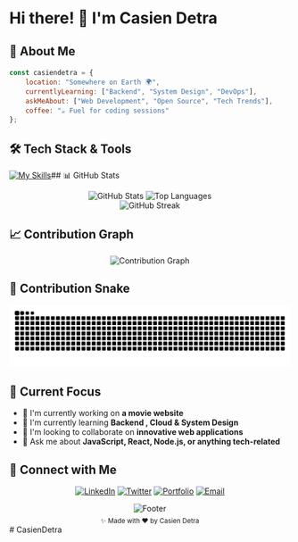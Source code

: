 # Hi there! 👋 I'm Casien Detra


## 🚀 About Me

```javascript
const casiendetra = {
    location: "Somewhere on Earth 🌍",
    currentlyLearning: ["Backend", "System Design", "DevOps"],
    askMeAbout: ["Web Development", "Open Source", "Tech Trends"],
    coffee: "☕ Fuel for coding sessions"
};
```

## 🛠️ Tech Stack & Tools
[![My Skills](https://skillicons.dev/icons?i=js,html,css,py,react,tailwindcss,laravel,mysql,java,php,linux,nextjs,git,github,neovim,vscode)]()## 📊 GitHub Stats

<div align="center"> <img height="180em" src="https://github-readme-stats.vercel.app/api?username=casiendetra&show_icons=true&theme=github_dark&include_all_commits=true&count_private=true&hide_border=true&bg_color=0d1117&title_color=58a6ff&text_color=c9d1d9&icon_color=58a6ff" alt="GitHub Stats" /> <img height="180em" src="https://github-readme-stats.vercel.app/api/top-langs/?username=casiendetra&layout=compact&theme=github_dark&hide_border=true&bg_color=0d1117&title_color=58a6ff&text_color=c9d1d9" alt="Top Languages" /> </div> <div align="center"> <img src="https://streak-stats.demolab.com?user=casiendetra&theme=github-dark-blue&hide_border=true&background=0d1117&stroke=58a6ff&ring=58a6ff&fire=58a6ff&currStreakLabel=58a6ff" alt="GitHub Streak" /> </div>

## 📈 Contribution Graph

<div align="center"> <img src="https://github-readme-activity-graph.vercel.app/graph?username=casiendetra&theme=github-compact&hide_border=true&bg_color=0d1117&color=58a6ff&line=58a6ff&point=c9d1d9" alt="Contribution Graph" /> </div>

## 🐍 Contribution Snake

<div align="center"> <img src="https://raw.githubusercontent.com/CasienDetra/CasienDetra/output/github-contribution-grid-snake-dark.svg" alt="Snake animation" /> </div>

## 🎯 Current Focus

- 🔭 I'm currently working on **a movie website**
- 🌱 I'm currently learning **Backend , Cloud  & System Design**
- 👯 I'm looking to collaborate on **innovative web applications**
- 💬 Ask me about **JavaScript, React, Node.js, or anything tech-related**

## 🤝 Connect with Me

<div align="center">

[![LinkedIn](https://img.shields.io/badge/-LinkedIn-0077B5?style=for-the-badge&logo=linkedin&logoColor=white)](https://linkedin.com/in/casiendetra) [![Twitter](https://img.shields.io/badge/-Twitter-1DA1F2?style=for-the-badge&logo=twitter&logoColor=white)](https://twitter.com/casiendetra) [![Portfolio](https://img.shields.io/badge/-Portfolio-000000?style=for-the-badge&logo=vercel&logoColor=white)](https://casiendetra.dev/) [![Email](https://img.shields.io/badge/-Email-EA4335?style=for-the-badge&logo=gmail&logoColor=white)](mailto:hello@casiendetra.dev)

</div>



<div align="center"> <img src="https://capsule-render.vercel.app/api?type=waving&color=58a6ff&height=120&section=footer&text=Thanks%20for%20visiting!&fontSize=30&fontColor=ffffff&animation=twinkling" alt="Footer" /> </div> <div align="center"> <sub>✨ Made with ❤️ by Casien Detra</sub> </div># CasienDetra
